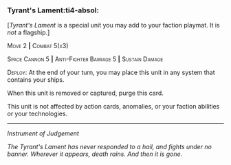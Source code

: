 ### **Tyrant's Lament**:ti4-absol:

[_Tyrant's Lament_ is a special unit you may add to your faction playmat. It is *not* a flagship.]

<span style="font-variant:small-caps;">Move 2</span> __|__ <span style="font-variant:small-caps;">Combat 5(x3)</span>

<span style="font-variant:small-caps;">Space Cannon 5</span> __|__ <span style="font-variant:small-caps;">Anti-Fighter Barrage 5</span> __|__ <span style="font-variant:small-caps;">Sustain Damage</span>

<span style="font-variant:small-caps;">Deploy</span>: At the end of your turn, you may place this unit in any system that contains your ships.

When this unit is removed or captured, purge this card.

This unit is not affected by action cards, anomalies, or your faction abilities or your technologies.

---

*Instrument of Judgement*

*The Tyrant's Lament has never responded to a hail, and fights under no banner. 
Wherever it appears, death rains. 
And then it is gone.*
